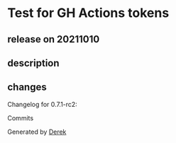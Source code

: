 # Test for GH Actions tokens

## release on 20211010

## description

## changes

Changelog for 0.7.1-rc2:

Commits

Generated by <a href="https://github.com/alexellis/derek/">Derek</a>

